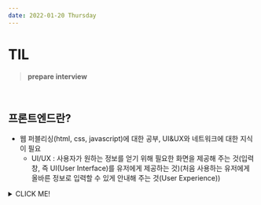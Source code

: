 ```yaml
---
date: 2022-01-20 Thursday
---
```


# TIL

> **prepare interview**
<br />

## 프론트엔드란?
- 웹 퍼블리싱(html, css, javascript)에 대한 공부, UI&UX와 네트워크에 대한 지식이 필요
  - UI/UX : 사용자가 원하는 정보를 얻기 위해 필요한 화면을 제공해 주는 것(입력창, 즉 UI(User Interface)를 유저에게 제공하는 것)(처음 사용하는 유저에게 올바른 정보로 입력할 수 있게 안내해 주는 것(User Experience))
  




<details>
<summary>CLICK ME!</summary>  

- https://seunghyun90.tistory.com/77
</detials>  
